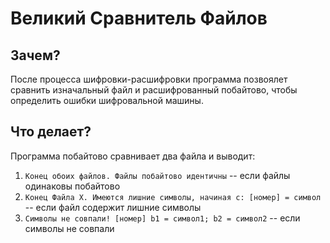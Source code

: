 # Великий Сравнитель Файлов

## Зачем?

После процесса шифровки-расшифровки программа позвоялет сравнить изначальный файл и расшифрованный побайтово, чтобы определить ошибки шифровальной машины.

## Что делает?

Программа побайтово сравнивает два файла и выводит:
1. `Конец обоих файлов. Файлы побайтово идентичны` -- если файлы одинаковы побайтово
2. `Конец Файла X. Имеются лишние символы, начиная с: [номер] = символ` -- если файл содержит лишние символы
3. `Символы не совпали! [номер] b1 = символ1; b2 = символ2` -- если символы не совпали
